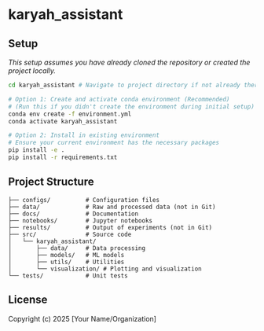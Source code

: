 # karyah_assistant

## Setup

*This setup assumes you have already cloned the repository or created the project locally.*

```bash
cd karyah_assistant # Navigate to project directory if not already there

# Option 1: Create and activate conda environment (Recommended)
# (Run this if you didn't create the environment during initial setup)
conda env create -f environment.yml
conda activate karyah_assistant

# Option 2: Install in existing environment
# Ensure your current environment has the necessary packages
pip install -e .
pip install -r requirements.txt
```

## Project Structure
```
├── configs/          # Configuration files
├── data/             # Raw and processed data (not in Git)
├── docs/             # Documentation
├── notebooks/        # Jupyter notebooks
├── results/          # Output of experiments (not in Git)
├── src/              # Source code
│   └── karyah_assistant/
│       ├── data/     # Data processing
│       ├── models/   # ML models
│       ├── utils/    # Utilities
│       └── visualization/ # Plotting and visualization
└── tests/            # Unit tests
```

## License
Copyright (c) 2025 [Your Name/Organization]
